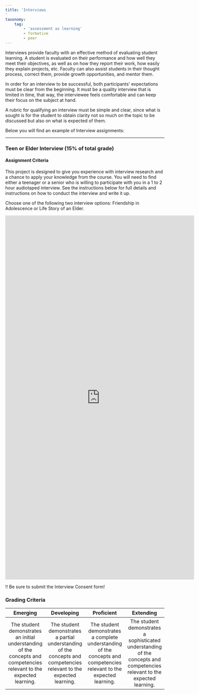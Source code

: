 ```yaml
---
title: 'Interviews
'
taxonomy:
    tag:
        - 'assessment as learning'
        - formative
        - peer
---
```


Interviews provide faculty with an effective method of evaluating student learning. A student is evaluated on their performance and how well they meet their objectives, as well as on how they report their work, how easily they explain projects, etc. Faculty can also assist students in their thought process, correct them, provide growth opportunities, and mentor them.

In order for an interview to be successful, both participants' expectations must be clear from the beginning. It must be a quality interview that is limited in time, that way, the interviewee feels comfortable and can keep their focus on the subject at hand.

A rubric for qualifying an interview must be simple and clear, since what is sought is for the student to obtain clarity not so much on the topic to be discussed but also on what is expected of them.


Below you will find an example of Interview assignments:

---

### Teen or Elder Interview (15% of total grade)

#### Assignment Criteria

This project is designed to give you experience with interview research and a chance to apply your knowledge from the course. You will need to find either a teenager or a senior who is willing to participate with you in a 1 to 2 hour audiotaped interview. See the instructions below for full details and instructions on how to conduct the interview and write it up.

Choose one of the following two interview options: Friendship in Adolescence or Life Story of an Elder.

<iframe src="https://create.twu.ca/h5p/wp-admin/admin-ajax.php?action=h5p_embed&id=163" width="598" height="1150" frameborder="0" allowfullscreen="allowfullscreen" title="PSYC 215: Piaget&#039;s Model - Assimilation vs Accomodation"></iframe>

!! Be sure to submit the Interview Consent form!


### Grading Criteria

|Emerging|Developing|Proficient|Extending|
|:---:|:---:|:---:|:---:|
|The student demonstrates an initial understanding of the concepts and competencies relevant to the expected learning.|The student demonstrates a partial understanding of the concepts and competencies relevant to the expected learning.|The student demonstrates a complete understanding of the concepts and competencies relevant to the expected learning.|The student demonstrates a sophisticated understanding of the concepts and competencies relevant to the expected learning.|
